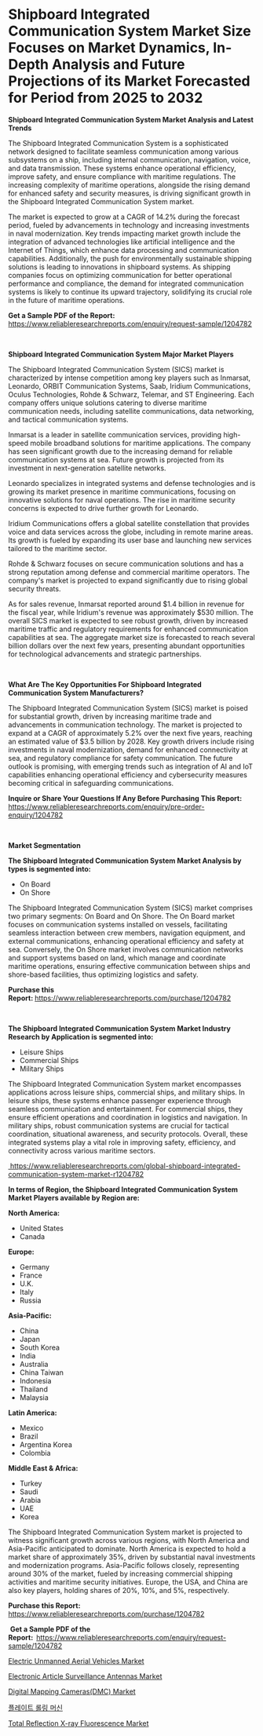 <p><h1>Shipboard Integrated Communication System Market Size Focuses on Market Dynamics, In-Depth Analysis and Future Projections of its Market Forecasted for Period from 2025 to 2032</h1></p><p><strong>Shipboard Integrated Communication System Market Analysis and Latest Trends</strong></p>
<p><p>The Shipboard Integrated Communication System is a sophisticated network designed to facilitate seamless communication among various subsystems on a ship, including internal communication, navigation, voice, and data transmission. These systems enhance operational efficiency, improve safety, and ensure compliance with maritime regulations. The increasing complexity of maritime operations, alongside the rising demand for enhanced safety and security measures, is driving significant growth in the Shipboard Integrated Communication System market.</p><p>The market is expected to grow at a CAGR of 14.2% during the forecast period, fueled by advancements in technology and increasing investments in naval modernization. Key trends impacting market growth include the integration of advanced technologies like artificial intelligence and the Internet of Things, which enhance data processing and communication capabilities. Additionally, the push for environmentally sustainable shipping solutions is leading to innovations in shipboard systems. As shipping companies focus on optimizing communication for better operational performance and compliance, the demand for integrated communication systems is likely to continue its upward trajectory, solidifying its crucial role in the future of maritime operations.</p></p>
<p><strong>Get a Sample PDF of the Report:&nbsp;</strong> <a href="https://www.reliableresearchreports.com/enquiry/request-sample/1204782?utm_campaign=40&utm_medium=2&utm_source=Github&utm_content=ia&utm_term=12042025&utm_id=shipboard-integrated-communication-system">https://www.reliableresearchreports.com/enquiry/request-sample/1204782</a></p>
<p>&nbsp;</p>
<p><strong>Shipboard Integrated Communication System Major Market Players</strong></p>
<p><p>The Shipboard Integrated Communication System (SICS) market is characterized by intense competition among key players such as Inmarsat, Leonardo, ORBIT Communication Systems, Saab, Iridium Communications, Oculus Technologies, Rohde & Schwarz, Telemar, and ST Engineering. Each company offers unique solutions catering to diverse maritime communication needs, including satellite communications, data networking, and tactical communication systems.</p><p>Inmarsat is a leader in satellite communication services, providing high-speed mobile broadband solutions for maritime applications. The company has seen significant growth due to the increasing demand for reliable communication systems at sea. Future growth is projected from its investment in next-generation satellite networks.</p><p>Leonardo specializes in integrated systems and defense technologies and is growing its market presence in maritime communications, focusing on innovative solutions for naval operations. The rise in maritime security concerns is expected to drive further growth for Leonardo.</p><p>Iridium Communications offers a global satellite constellation that provides voice and data services across the globe, including in remote marine areas. Its growth is fueled by expanding its user base and launching new services tailored to the maritime sector.</p><p>Rohde & Schwarz focuses on secure communication solutions and has a strong reputation among defense and commercial maritime operators. The company's market is projected to expand significantly due to rising global security threats.</p><p>As for sales revenue, Inmarsat reported around $1.4 billion in revenue for the fiscal year, while Iridium's revenue was approximately $530 million. The overall SICS market is expected to see robust growth, driven by increased maritime traffic and regulatory requirements for enhanced communication capabilities at sea. The aggregate market size is forecasted to reach several billion dollars over the next few years, presenting abundant opportunities for technological advancements and strategic partnerships.</p></p>
<p>&nbsp;</p>
<p><strong>What Are The Key Opportunities For Shipboard Integrated Communication System Manufacturers?</strong></p>
<p><p>The Shipboard Integrated Communication System (SICS) market is poised for substantial growth, driven by increasing maritime trade and advancements in communication technology. The market is projected to expand at a CAGR of approximately 5.2% over the next five years, reaching an estimated value of $3.5 billion by 2028. Key growth drivers include rising investments in naval modernization, demand for enhanced connectivity at sea, and regulatory compliance for safety communication. The future outlook is promising, with emerging trends such as integration of AI and IoT capabilities enhancing operational efficiency and cybersecurity measures becoming critical in safeguarding communications.</p></p>
<p><strong>Inquire or Share Your Questions If Any Before Purchasing This Report:</strong> <a href="https://www.reliableresearchreports.com/enquiry/pre-order-enquiry/1204782?utm_campaign=40&utm_medium=2&utm_source=Github&utm_content=ia&utm_term=12042025&utm_id=shipboard-integrated-communication-system">https://www.reliableresearchreports.com/enquiry/pre-order-enquiry/1204782</a></p>
<p>&nbsp;</p>
<p><strong>Market Segmentation</strong></p>
<p><strong>The Shipboard Integrated Communication System Market Analysis by types is segmented into:</strong></p>
<p><ul><li>On Board</li><li>On Shore</li></ul></p>
<p><p>The Shipboard Integrated Communication System (SICS) market comprises two primary segments: On Board and On Shore. The On Board market focuses on communication systems installed on vessels, facilitating seamless interaction between crew members, navigation equipment, and external communications, enhancing operational efficiency and safety at sea. Conversely, the On Shore market involves communication networks and support systems based on land, which manage and coordinate maritime operations, ensuring effective communication between ships and shore-based facilities, thus optimizing logistics and safety.</p></p>
<p><strong>Purchase this Report:&nbsp;</strong><a href="https://www.reliableresearchreports.com/purchase/1204782?utm_campaign=40&utm_medium=2&utm_source=Github&utm_content=ia&utm_term=12042025&utm_id=shipboard-integrated-communication-system">https://www.reliableresearchreports.com/purchase/1204782</a></p>
<p>&nbsp;</p>
<p><strong>The Shipboard Integrated Communication System Market Industry Research by Application is segmented into:</strong></p>
<p><ul><li>Leisure Ships</li><li>Commercial Ships</li><li>Military Ships</li></ul></p>
<p><p>The Shipboard Integrated Communication System market encompasses applications across leisure ships, commercial ships, and military ships. In leisure ships, these systems enhance passenger experience through seamless communication and entertainment. For commercial ships, they ensure efficient operations and coordination in logistics and navigation. In military ships, robust communication systems are crucial for tactical coordination, situational awareness, and security protocols. Overall, these integrated systems play a vital role in improving safety, efficiency, and connectivity across various maritime sectors.</p></p>
<p><a href="https://www.reliableresearchreports.com/global-shipboard-integrated-communication-system-market-r1204782?utm_campaign=40&utm_medium=2&utm_source=Github&utm_content=ia&utm_term=12042025&utm_id=shipboard-integrated-communication-system">&nbsp;https://www.reliableresearchreports.com/global-shipboard-integrated-communication-system-market-r1204782</a></p>
<p><strong>In terms of Region, the Shipboard Integrated Communication System Market Players available by Region are:</strong></p>
<p>
    <p> <strong> North America: </strong>
        <ul>
            <li>United States</li>
            <li>Canada</li>
        </ul>
        </p> 
    <p> <strong> Europe: </strong>
        <ul>
            <li>Germany</li>
            <li>France</li>
            <li>U.K.</li>
            <li>Italy</li>
            <li>Russia</li>
        </ul>
        </p> 
    <p> <strong> Asia-Pacific: </strong>
        <ul>
            <li>China</li>
            <li>Japan</li>
            <li>South Korea</li>
            <li>India</li>
            <li>Australia</li>
            <li>China Taiwan</li>
            <li>Indonesia</li>
            <li>Thailand</li>
            <li>Malaysia</li>
        </ul>
        </p> 
    <p> <strong> Latin America: </strong>
        <ul>
            <li>Mexico</li>
            <li>Brazil</li>
            <li>Argentina Korea</li>
            <li>Colombia</li>
        </ul>
        </p> 
    <p> <strong> Middle East & Africa: </strong>
        <ul>
            <li>Turkey</li>
            <li>Saudi</li>
            <li>Arabia</li>
            <li>UAE</li>
            <li>Korea</li>
        </ul>
    </p>
    </p>
<p><p>The Shipboard Integrated Communication System market is projected to witness significant growth across various regions, with North America and Asia-Pacific anticipated to dominate. North America is expected to hold a market share of approximately 35%, driven by substantial naval investments and modernization programs. Asia-Pacific follows closely, representing around 30% of the market, fueled by increasing commercial shipping activities and maritime security initiatives. Europe, the USA, and China are also key players, holding shares of 20%, 10%, and 5%, respectively.</p></p>
<p><strong>Purchase this Report: </strong><a href="https://www.reliableresearchreports.com/purchase/1204782?utm_campaign=40&utm_medium=2&utm_source=Github&utm_content=ia&utm_term=12042025&utm_id=shipboard-integrated-communication-system">https://www.reliableresearchreports.com/purchase/1204782</a></p>
<p>&nbsp;<strong>Get a Sample PDF of the Report:&nbsp;&nbsp;</strong><a href="https://www.reliableresearchreports.com/enquiry/request-sample/1204782?utm_campaign=40&utm_medium=2&utm_source=Github&utm_content=ia&utm_term=12042025&utm_id=shipboard-integrated-communication-system">https://www.reliableresearchreports.com/enquiry/request-sample/1204782</a></p>
<p><strong></strong></p>
<p><p><a href="https://github.com/ternainglin/Market-Research-Report-List-1/blob/main/electric-unmanned-aerial-vehicles-market.md?utm_campaign=40&utm_medium=2&utm_source=Github&utm_content=ia&utm_term=12042025&utm_id=shipboard-integrated-communication-system">Electric Unmanned Aerial Vehicles Market</a></p><p><a href="https://github.com/saaindosya/Market-Research-Report-List-1/blob/main/electronic-article-surveillance-antennas-market.md?utm_campaign=40&utm_medium=2&utm_source=Github&utm_content=ia&utm_term=12042025&utm_id=shipboard-integrated-communication-system">Electronic Article Surveillance Antennas Market</a></p><p><a href="https://github.com/zurubting/Market-Research-Report-List-1/blob/main/digital-mapping-camerasdmc-market.md?utm_campaign=40&utm_medium=2&utm_source=Github&utm_content=ia&utm_term=12042025&utm_id=shipboard-integrated-communication-system">Digital Mapping Cameras(DMC) Market</a></p><p><a href="https://github.com/sougarounis/Market-Research-Report-List-7/blob/main/226788055070.md?utm_campaign=40&utm_medium=2&utm_source=Github&utm_content=ia&utm_term=12042025&utm_id=shipboard-integrated-communication-system">플레이트 롤링 머신</a></p><p><a href="https://github.com/lalolatiot/Market-Research-Report-List-1/blob/main/total-reflection-x-ray-fluorescence-market.md?utm_campaign=40&utm_medium=2&utm_source=Github&utm_content=ia&utm_term=12042025&utm_id=shipboard-integrated-communication-system">Total Reflection X-ray Fluorescence Market</a></p></p>
